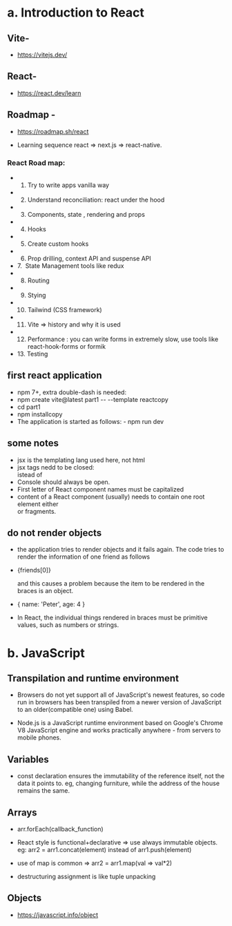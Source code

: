 # a. Introduction to React

## Vite-

- https://vitejs.dev/

## React-

- https://react.dev/learn

## Roadmap -

- https://roadmap.sh/react

- Learning sequence react => next.js => react-native.

### React Road map:

- 1. Try to write apps vanilla way
- 2. Understand reconciliation: react under the hood
- 3. Components, state , rendering and props
- 4. Hooks
- 5. Create custom hooks
- 6. Prop drilling, context API and suspense API
- 7.  State Management tools like redux
- 8. Routing
- 9. Stying
- 10. Tailwind (CSS framework)
- 11. Vite => history and why it is used
- 12. Performance : you can write forms in extremely slow, use tools like react-hook-forms or formik
- 13. Testing

## first react application

- npm 7+, extra double-dash is needed:
- npm create vite@latest part1 -- --template reactcopy
- cd part1
- npm installcopy
- The application is started as follows: - npm run dev

## some notes

- jsx is the templating lang used here, not html
- jsx tags nedd to be closed: <br /> istead of <br>
- Console should always be open.
- First letter of React component names must be capitalized
- content of a React component (usually) needs to contain one root element either <div> or fragments.

## do not render objects

- the application tries to render objects and it fails again. The code tries to render the information of one friend as follows

- <p>{friends[0]}</p> and this causes a problem because the item to be rendered in the braces is an object.

- { name: 'Peter', age: 4 }
- In React, the individual things rendered in braces must be primitive values, such as numbers or strings.

# b. JavaScript

## Transpilation and runtime environment

- Browsers do not yet support all of JavaScript's newest features, so code run in browsers has been transpiled from a newer version of JavaScript to an older(compatible one) using Babel.

- Node.js is a JavaScript runtime environment based on Google's Chrome V8 JavaScript engine and works practically anywhere - from servers to mobile phones.

## Variables

- const declaration ensures the immutability of the reference itself, not the data it points to.
  eg, changing furniture, while the address of the house remains the same.

## Arrays

- arr.forEach(callback_function)
- React style is functional+declarative => use always immutable objects. eg: arr2 = arr1.concat(element) instead of arr1.push(element)

- use of map is common => arr2 = arr1.map(val => val\*2)

- destructuring assignment is like tuple unpacking

## Objects

- https://javascript.info/object
